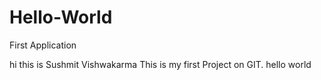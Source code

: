 # Hello-World
First Application

hi this is Sushmit Vishwakarma
This is my first Project on GIT.
hello world
